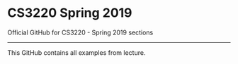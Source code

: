 # CS3220 Spring 2019
Official GitHub for CS3220 - Spring 2019 sections

-----

This GitHub contains all examples from lecture.

